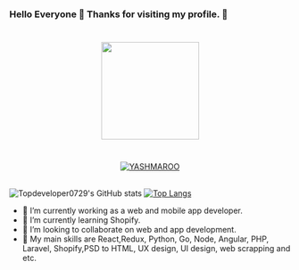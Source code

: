 ### Hello Everyone 👋 Thanks for visiting my profile. 👋
<div align="center" style="margin: 40px 0">
    <a href="https://github.com/Dev-1102/github-profile-views-counter">
        <img width="175px" src="https://komarev.com/ghpvc/?username=SenDev001&color=DE002D">
    </a>
</div>
<div align="center"> <a href="https://github.com/ryo-ma/github-profile-trophy"><img src="https://github-profile-trophy.vercel.app/?username=YASHMAROO" alt="YASHMAROO" /></a> </div>
<br/>

![Topdeveloper0729's GitHub stats](https://github-readme-stats.vercel.app/api?username=SenDev001&show_icons=true)
[![Top Langs](https://github-readme-stats.vercel.app/api/top-langs/?username=SenDev001&layout=compact)](https://github.com/anuraghazra/github-readme-stats)

- 👋 I’m currently working as a web and mobile app developer.
- 👋 I’m currently learning Shopify.
- 👋 I’m looking to collaborate on web and app development.
- 👋 My main skills are React,Redux, Python, Go, Node, Angular, PHP, Laravel, Shopify,PSD to HTML, UX design, UI design, web scrapping and etc.
  
